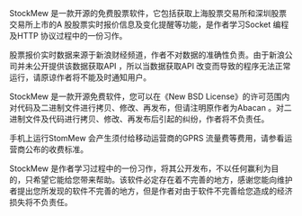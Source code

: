 StockMew 是一款开源的免费股票软件，它包括获取上海股票交易所和深圳股票交易所上市的A 股股票实时报价信息及变化提醒等功能，是作者学习Socket 编程及HTTP 协议过程中的一份习作。

股票报价实时数据来源于新浪财经频道，作者不对数据的准确性负责。由于新浪公司并未公开提供该数据获取API ，所以当数据获取API 改变而导致的程序无法正常运行，请原谅作者将不能及时通知用户。

StockMew 是一款开源免费软件，您可以在《New BSD License》的许可范围内对代码及二进制文件进行拷贝、修改、再发布，但请注明原作者为Abacan 。对二进制文件及代码进行拷贝、修改、再发布后引起的纠纷，作者将不负责任。

手机上运行StomMew 会产生须付给移动运营商的GPRS 流量费等费用，请参看运营商公布的收费标准。

StockMew 是作者学习过程中的一份习作，将其公开发布，不以任何赢利为目的，只希望它能给您带来帮助。该软件必定存在着不完善的地方，感谢您能向维护者提出您所发现的软件不完善的地方，但是作者对由于软件不完善给您造成的经济损失将不负责任。